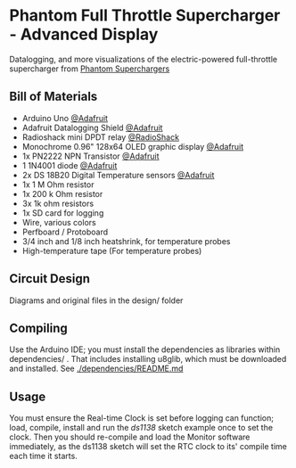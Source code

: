 Phantom Full Throttle Supercharger - Advanced Display
=====================================================

Datalogging, and more visualizations of the electric-powered full-throttle supercharger from [Phantom Superchargers](http://www.phantomsuperchargers.com/)

Bill of Materials
------------------------
* Arduino Uno [@Adafruit](http://www.adafruit.com/products/50)
* Adafruit Datalogging Shield [@Adafruit](http://www.adafruit.com/products/1141)
* Radioshack mini DPDT relay [@RadioShack](http://www.radioshack.com/product/index.jsp?productId=2062483)
* Monochrome 0.96" 128x64 OLED graphic display [@Adafruit](http://www.adafruit.com/product/326)
* 1x PN2222 NPN Transistor [@Adafruit](http://www.adafruit.com/products/756)
* 1 1N4001 diode [@Adafruit](http://www.adafruit.com/products/755)
* 2x DS 18B20 Digital Temperature sensors [@Adafruit](http://www.adafruit.com/products/374)
* 1x 1 M Ohm resistor
* 1x 200 k Ohm resistor
* 3x 1k ohm resistors
* 1x SD card for logging
* Wire, various colors
* Perfboard / Protoboard
* 3/4 inch and 1/8 inch heatshrink, for temperature probes
* High-temperature tape (For temperature probes)


Circuit Design
------------------------
Diagrams and original files in the design/ folder

Compiling
------------------------
Use the Arduino IDE; you must install the dependencies as libraries within dependencies/ . That includes installing u8glib, which must be downloaded and installed. See [./dependencies/README.md]()

Usage
------------------------
You must ensure the Real-time Clock is set before logging can function; load, compile, install and run the *ds1138* sketch example once to set the clock. Then you should re-compile and load the Monitor software immediately, as the ds1138 sketch will set the RTC clock to its' compile time each time it starts.
